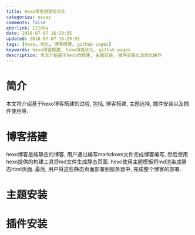 ```yaml
---
title: Hexo博客搭建及优化
categories: essay
comments: false
abbrlink: 121dda
date: 2018-07-07 16:29:55
updated: 2018-07-07 16:29:55
tags: [hexo, 优化, 博客搭建, github pages]
keywords: hexo博客搭建, hexo博客优化, github pages
description: 本文介绍基于hexo的搭建, 主题安装, 插件安装以及优化操作
---
```



# 简介
本文将介绍基于hexo博客搭建的过程, 包括, 博客搭建, 主题选择, 插件安装以及插件使用等.



# 博客搭建
hexo博客是纯静态的博客, 用户通过编写markdown文件完成博客编写, 然后使用hexo提供的构建工具将md文件生成静态页面.
hexo使用主题模板将md渲染成静态html页面. 最后, 用户将这些静态页面部署到服务器中, 完成整个博客的部署.








# 主题安装



# 插件安装








